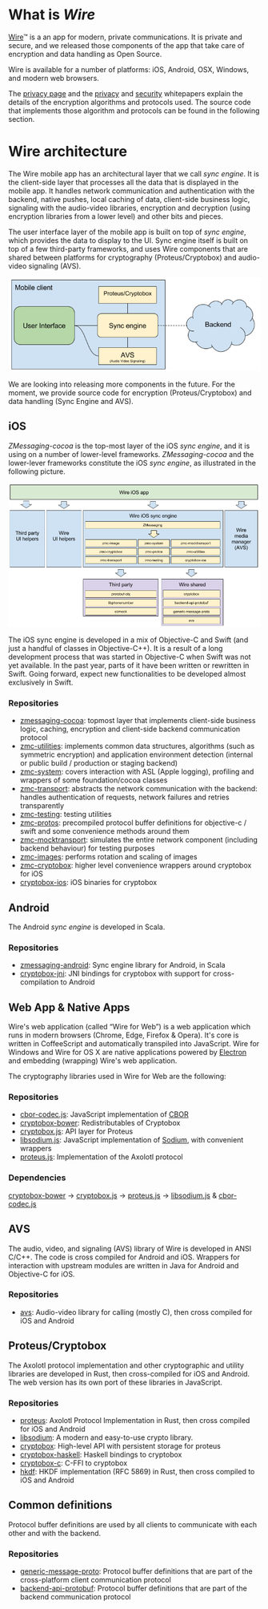 # What is *Wire*

[Wire](https://wire.com)™ is a an app for modern, private communications. It is private and secure, and we released those components of the app that take care of encryption and data handling as Open Source.

Wire is available for a number of platforms: iOS, Android, OSX, Windows, and modern web browsers.

The [privacy page](https://wire.com/privacy/) and the [privacy](https://wire.com/resource/Wire%20Privacy%20Whitepaper/download/) and [security](https://wire.com/resource/Wire%20Security%20Whitepaper/download/) whitepapers explain the details of the encryption algorithms and protocols used. 
The source code that implements those algorithm and protocols can be found in the following section.

# Wire architecture

The Wire mobile app has an architectural layer that we call *sync engine*. It is the client-side layer that processes all the data that is displayed in the mobile app. It handles network communication and authentication with the backend, native pushes, local caching of data, client-side business logic, signaling with the audio-video libraries, encryption and decryption (using encryption libraries from a lower level) and other bits and pieces.

The user interface layer of the mobile app is built on top of *sync engine*, which provides the data to display to the UI.
Sync engine itself is built on top of a few third-party frameworks, and uses Wire components that are shared between platforms for cryptography (Proteus/Cryptobox) and audio-video signaling (AVS).

![Mobile app architecture](/assets/mobile-architecture.png?raw=true "Mobile app architecture")

We are looking into releasing more components in the future. For the moment, we provide source code for encryption (Proteus/Cryptobox) and data handling (Sync Engine and AVS).

## iOS

*ZMessaging-cocoa* is the top-most layer of the iOS *sync engine*, and it is using on a number of lower-level frameworks. *ZMessaging-cocoa* and the lower-lever frameworks constitute the iOS *sync engine*, as illustrated in the following picture. 

![iOS architecture](/assets/ios-architecture.png?raw=true "iOS architecture")

The iOS sync engine is developed in a mix of Objective-C and Swift (and just a handful of classes in Objective-C++). It is a result of a long development process that was started in Objective-C when Swift was not yet available. In the past year, parts of it have been written or rewritten in Swift. Going forward, expect new functionalities to be developed almost exclusively in Swift.

### Repositories

- [zmessaging-cocoa](https://github.com/wireapp/zmessaging-cocoa): topmost layer that implements client-side business logic, caching, encryption and client-side backend communication protocol
- [zmc-utilities](https://github.com/wireapp/zmc-utilities): implements common data structures, algorithms (such as symmetric encryption) and application environment detection (internal or public build / production or staging backend)
- [zmc-system](https://github.com/wireapp/zmc-system): covers interaction with ASL (Apple logging), profiling and wrappers of some foundation/cocoa classes
- [zmc-transport](https://github.com/wireapp/zmc-transport): abstracts the network communication with the backend: handles authentication of requests, network failures and retries transparently
- [zmc-testing](https://github.com/wireapp/zmc-testing): testing utilities
- [zmc-protos](https://github.com/wireapp/zmc-protos): precompiled protocol buffer definitions for objective-c / swift and some convenience methods around them
- [zmc-mocktransport](https://github.com/wireapp/zmc-mocktransport): simulates the entire network component (including backend behaviour) for testing purposes
- [zmc-images](https://github.com/wireapp/zmc-images): performs rotation and scaling of images
- [zmc-cryptobox](https://github.com/wireapp/zmc-cryptobox): higher level convenience wrappers around cryptobox for iOS
- [cryptobox-ios](https://github.com/wireapp/cryptobox-ios): iOS binaries for cryptobox

## Android

The Android *sync engine* is developed in Scala.

### Repositories

- [zmessaging-android](https://github.com/wireapp/zmessaging-android): Sync engine library for Android, in Scala
- [cryptobox-jni](https://github.com/wireapp/cryptobox-jni): JNI bindings for cryptobox with support for cross-compilation to Android
 

## Web App & Native Apps

Wire's web application (called “Wire for Web”) is a web application which runs in modern browsers (Chrome, Edge, Firefox & Opera). It's core is written in CoffeeScript and automatically transpiled into JavaScript. Wire for Windows and Wire for OS X are native applications powered by [Electron](http://electron.atom.io/) and embedding (wrapping) Wire's web application.

The cryptography libraries used in Wire for Web are the following:

### Repositories

- [cbor-codec.js](https://github.com/wireapp/cbor-codec.js): JavaScript implementation of [CBOR](http://cbor.io/) 
- [cryptobox-bower](https://github.com/wireapp/cryptobox-bower): Redistributables of Cryptobox
- [cryptobox.js](https://github.com/wireapp/cryptobox.js): API layer for Proteus
- [libsodium.js](https://github.com/wireapp/libsodium.js): JavaScript implementation of [Sodium](https://download.libsodium.org/doc/), with convenient wrappers 
- [proteus.js](https://github.com/wireapp/proteus.js): Implementation of the Axolotl protocol

### Dependencies

[cryptobox-bower](https://github.com/wireapp/cryptobox-bower) → [cryptobox.js](https://github.com/wireapp/cryptobox.js) → [proteus.js](https://github.com/wireapp/proteus.js) → [libsodium.js](https://github.com/wireapp/libsodium.js) & [cbor-codec.js](https://github.com/wireapp/cbor-codec.js)

## AVS

The audio, video, and signaling (AVS) library of Wire is developed in ANSI C/C++. The code is cross compiled for Android and iOS. Wrappers for interaction with upstream modules are written in Java for Android and Objective-C for iOS.

### Repositories

- [avs](https://github.com/wireapp/avs): Audio-video library for calling (mostly C), then cross compiled for iOS and Android

## Proteus/Cryptobox

The Axolotl protocol implementation and other cryptographic and utility libraries are developed in Rust, then cross-compiled for iOS and Android. The web version has its own port of these libraries in JavaScript.

### Repositories

- [proteus](https://github.com/wireapp/proteus): Axolotl Protocol Implementation in Rust, then cross compiled for iOS and Android
- [libsodium](https://github.com/wireapp/libsodium): A modern and easy-to-use crypto library. 
- [cryptobox](https://github.com/wireapp/cryptobox): High-level API with persistent storage for proteus
- [cryptobox-haskell](https://github.com/wireapp/cryptobox-haskell): Haskell bindings to cryptobox
- [cryptobox-c](https://github.com/wireapp/cryptobox-c): C-FFI to cryptobox 
- [hkdf](https://github.com/wireapp/hkdf): HKDF implementation (RFC 5869) in Rust, then cross compiled to iOS and Android

## Common definitions

Protocol buffer definitions are used by all clients to communicate with each other and with the backend.

### Repositories

- [generic-message-proto](https://github.com/wireapp/generic-message-proto): Protocol buffer definitions that are part of the cross-platform client communication protocol
- [backend-api-protobuf](https://github.com/wireapp/backend-api-protobuf): Protocol buffer definitions that are part of the backend communication protocol 


